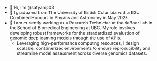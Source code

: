- 👋 Hi, I’m @satyamp03
- 🏫 I graduated from The University of British Columbia with a BSc Combined Honours in Physics and Astronomy in May 2023.
- 👀 I am currently working as a Research Technician at the deBoer Lab in the School of Biomedical Engineering at UBC. My role involves developing robust frameworks for the standardized evaluation of genomic deep learning models through the use of APIs.
  - Leveraging high-performance computing resources, I design scalable, containerized environments to ensure reproducibility and streamline model assessment across diverse genomics datasets.

<!---
satyamp03/satyamp03 is a ✨ special ✨ repository because its `README.md` (this file) appears on your GitHub profile.
You can click the Preview link to take a look at your changes.
--->
